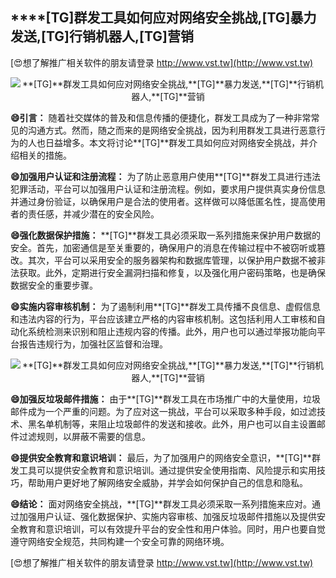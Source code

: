 ## ****[TG]**群发工具如何应对网络安全挑战,**[TG]**暴力发送,**[TG]**行销机器人,**[TG]**营销**

[😍想了解推广相关软件的朋友请登录 http://www.vst.tw](http://www.vst.tw)

 <center><img src="https://vst.tw/MP4/tuiguang/png/5.png" alt="**[TG]**群发工具如何应对网络安全挑战,**[TG]**暴力发送,**[TG]**行销机器人,**[TG]**营销"></center>

**😄引言：**
随着社交媒体的普及和信息传播的便捷化，群发工具成为了一种非常常见的沟通方式。然而，随之而来的是网络安全挑战，因为利用群发工具进行恶意行为的人也日益增多。本文将讨论**[TG]**群发工具如何应对网络安全挑战，并介绍相关的措施。

**😄加强用户认证和注册流程：**
为了防止恶意用户使用**[TG]**群发工具进行违法犯罪活动，平台可以加强用户认证和注册流程。例如，要求用户提供真实身份信息并通过身份验证，以确保用户是合法的使用者。这样做可以降低匿名性，提高使用者的责任感，并减少潜在的安全风险。

**😄强化数据保护措施：**
**[TG]**群发工具必须采取一系列措施来保护用户数据的安全。首先，加密通信是至关重要的，确保用户的消息在传输过程中不被窃听或篡改。其次，平台可以采用安全的服务器架构和数据库管理，以保护用户数据不被非法获取。此外，定期进行安全漏洞扫描和修复，以及强化用户密码策略，也是确保数据安全的重要步骤。

**😄实施内容审核机制：**
为了遏制利用**[TG]**群发工具传播不良信息、虚假信息和违法内容的行为，平台应该建立严格的内容审核机制。这包括利用人工审核和自动化系统检测来识别和阻止违规内容的传播。此外，用户也可以通过举报功能向平台报告违规行为，加强社区监督和治理。

 <center><img src="https://vst.tw/MP4/tuiguang/png/5.png" alt="**[TG]**群发工具如何应对网络安全挑战,**[TG]**暴力发送,**[TG]**行销机器人,**[TG]**营销"></center>

**😄加强反垃圾邮件措施：**
由于**[TG]**群发工具在市场推广中的大量使用，垃圾邮件成为一个严重的问题。为了应对这一挑战，平台可以采取多种手段，如过滤技术、黑名单机制等，来阻止垃圾邮件的发送和接收。此外，用户也可以自主设置邮件过滤规则，以屏蔽不需要的信息。

**😄提供安全教育和意识培训：**
最后，为了加强用户的网络安全意识，**[TG]**群发工具可以提供安全教育和意识培训。通过提供安全使用指南、风险提示和实用技巧，帮助用户更好地了解网络安全威胁，并学会如何保护自己的信息和隐私。

**😄结论：**
面对网络安全挑战，**[TG]**群发工具必须采取一系列措施来应对。通过加强用户认证、强化数据保护、实施内容审核、加强反垃圾邮件措施以及提供安全教育和意识培训，可以有效提升平台的安全性和用户体验。同时，用户也要自觉遵守网络安全规范，共同构建一个安全可靠的网络环境。

[😍想了解推广相关软件的朋友请登录 http://www.vst.tw](http://www.vst.tw)



